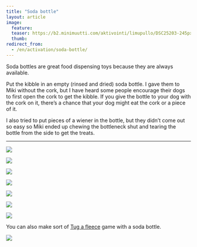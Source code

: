 ```yaml
---
title: "Soda bottle"
layout: article
image:
  feature:
  teaser: https://b2.minimuutti.com/aktivointi/limupullo/DSC25203-245px.jpg
  thumb:
redirect_from:
  - /en/activation/soda-bottle/
---
```


Soda bottles are great food dispensing toys because they are always available.

Put the kibble in an empty (rinsed and dried) soda bottle. I gave them to Miki without the cork, but I have heard some people encourage their dogs to first open the cork to get the kibble. If you give the bottle to your dog with the cork on it, there’s a chance that your dog might eat the cork or a piece of it.

I also tried to put pieces of a wiener in the bottle, but they didn’t come out so easy so Miki ended up chewing the bottleneck shut and tearing the bottle from the side to get the treats.

---

![](https://b2.minimuutti.com/aktivointi/limupullo/DSC25198_2-800px.jpg)

![](https://b2.minimuutti.com/aktivointi/limupullo/DSC25199_2-800px.jpg)

![](https://b2.minimuutti.com/aktivointi/limupullo/DSC25203_2-800px.jpg)

![](https://b2.minimuutti.com/aktivointi/limupullo/IMG_20150502_153748_2-800px.jpg)

![](https://b2.minimuutti.com/aktivointi/limupullo/DSC29321_2-800px.jpg)

![](https://b2.minimuutti.com/aktivointi/limupullo/DSC45377-800px.jpg)

![](https://b2.minimuutti.com/aktivointi/limupullo/DSC45440-800px.jpg)

You can also make sort of [Tug a fleece](/en/brain-games/tug-a-fleece/) game with a soda bottle.

[![](https://b2.minimuutti.com/aktivointi/solmupiilo/DS13519-800px.jpg)](/en/brain-games/tug-a-fleece/)
